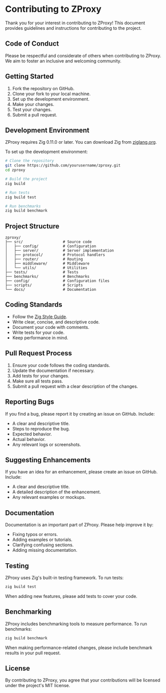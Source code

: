 # Contributing to ZProxy

Thank you for your interest in contributing to ZProxy! This document provides guidelines and instructions for contributing to the project.

## Code of Conduct

Please be respectful and considerate of others when contributing to ZProxy. We aim to foster an inclusive and welcoming community.

## Getting Started

1. Fork the repository on GitHub.
2. Clone your fork to your local machine.
3. Set up the development environment.
4. Make your changes.
5. Test your changes.
6. Submit a pull request.

## Development Environment

ZProxy requires Zig 0.11.0 or later. You can download Zig from [ziglang.org](https://ziglang.org/download/).

To set up the development environment:

```bash
# Clone the repository
git clone https://github.com/yourusername/zproxy.git
cd zproxy

# Build the project
zig build

# Run tests
zig build test

# Run benchmarks
zig build benchmark
```

## Project Structure

```
zproxy/
├── src/                  # Source code
│   ├── config/           # Configuration
│   ├── server/           # Server implementation
│   ├── protocol/         # Protocol handlers
│   ├── router/           # Routing
│   ├── middleware/       # Middleware
│   └── utils/            # Utilities
├── tests/                # Tests
├── benchmarks/           # Benchmarks
├── config/               # Configuration files
├── scripts/              # Scripts
└── docs/                 # Documentation
```

## Coding Standards

- Follow the [Zig Style Guide](https://ziglang.org/documentation/master/#Style-Guide).
- Write clear, concise, and descriptive code.
- Document your code with comments.
- Write tests for your code.
- Keep performance in mind.

## Pull Request Process

1. Ensure your code follows the coding standards.
2. Update the documentation if necessary.
3. Add tests for your changes.
4. Make sure all tests pass.
5. Submit a pull request with a clear description of the changes.

## Reporting Bugs

If you find a bug, please report it by creating an issue on GitHub. Include:

- A clear and descriptive title.
- Steps to reproduce the bug.
- Expected behavior.
- Actual behavior.
- Any relevant logs or screenshots.

## Suggesting Enhancements

If you have an idea for an enhancement, please create an issue on GitHub. Include:

- A clear and descriptive title.
- A detailed description of the enhancement.
- Any relevant examples or mockups.

## Documentation

Documentation is an important part of ZProxy. Please help improve it by:

- Fixing typos or errors.
- Adding examples or tutorials.
- Clarifying confusing sections.
- Adding missing documentation.

## Testing

ZProxy uses Zig's built-in testing framework. To run tests:

```bash
zig build test
```

When adding new features, please add tests to cover your code.

## Benchmarking

ZProxy includes benchmarking tools to measure performance. To run benchmarks:

```bash
zig build benchmark
```

When making performance-related changes, please include benchmark results in your pull request.

## License

By contributing to ZProxy, you agree that your contributions will be licensed under the project's MIT license.
